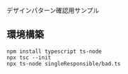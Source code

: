 デザインパターン確認用サンプル

## 環境構築

```
npm install typescript ts-node
npx tsc --init
npx ts-node singleResponsible/bad.ts
```
